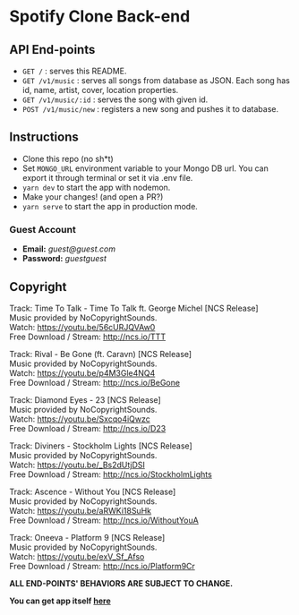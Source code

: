 # Spotify Clone Back-end

## API End-points

- `GET /` : serves this README.
- `GET /v1/music` : serves all songs from database as JSON. Each song has id, name, artist, cover, location properties.
- `GET /v1/music/:id` : serves the song with given id.
- `POST /v1/music/new` : registers a new song and pushes it to database.

## Instructions

- Clone this repo (no sh\*t)
- Set `MONGO_URL` environment variable to your Mongo DB url. You can export it through terminal or set it via .env file.
- `yarn dev` to start the app with nodemon.
- Make your changes! (and open a PR?)
- `yarn serve` to start the app in production mode.

### Guest Account

- **Email:** _guest@guest.com_
- **Password:** _guestguest_

## Copyright

Track: Time To Talk - Time To Talk ft. George Michel [NCS Release]  
Music provided by NoCopyrightSounds.  
Watch: https://youtu.be/56cURJQVAw0  
Free Download / Stream: http://ncs.io/TTT

Track: Rival - Be Gone (ft. Caravn) [NCS Release]  
Music provided by NoCopyrightSounds.  
Watch: https://youtu.be/p4M3Gle4NQ4  
Free Download / Stream: http://ncs.io/BeGone

Track: Diamond Eyes - 23 [NCS Release]  
Music provided by NoCopyrightSounds.  
Watch: https://youtu.be/Sxcqo4iQwzc  
Free Download / Stream: http://ncs.io/D23

Track: Diviners - Stockholm Lights [NCS Release]  
Music provided by NoCopyrightSounds.  
Watch: https://youtu.be/_Bs2dUtjDSI  
Free Download / Stream: http://ncs.io/StockholmLights

Track: Ascence - Without You [NCS Release]  
Music provided by NoCopyrightSounds.  
Watch: https://youtu.be/aRWKi18SuHk  
Free Download / Stream: http://ncs.io/WithoutYouA

Track: Oneeva - Platform 9 [NCS Release]  
Music provided by NoCopyrightSounds.  
Watch: https://youtu.be/exV_Sf_Afso  
Free Download / Stream: http://ncs.io/Platform9Cr

**ALL END-POINTS' BEHAVIORS ARE SUBJECT TO CHANGE.**

**You can get app itself [here](https://github.com/iakindev/spotify-clone)**
